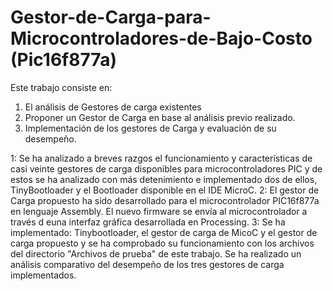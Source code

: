 # Gestor-de-Carga-para-Microcontroladores-de-Bajo-Costo (Pic16f877a)
Este trabajo consiste en: 
1. El análisis de Gestores de carga existentes
2. Proponer un Gestor de Carga en base al análisis previo realizado.
3. Implementación de los gestores de Carga y evaluación de su desempeño.

1: Se ha analizado a breves razgos el funcionamiento y características de casi veinte gestores de carga disponibles para microcontroladores PIC y de estos se ha analizado con más detenimiento e implementado dos de ellos, TinyBootloader y el Bootloader disponible en el IDE MicroC.
2: El gestor de Carga propuesto ha sido desarrollado para el microcontrolador PIC16f877a en lenguaje Assembly. El nuevo firmware se envía al microcontrolador a través d euna interfaz gráfica desarrollada en Processing. 
3: Se ha implementado: Tinybootloader, el gestor de carga de MicoC y el gestor de carga propuesto y se ha comprobado su funcionamiento con los archivos del directorio "Archivos de prueba" de este trabajo. Se ha realizado un análisis comparativo del desempeño de los tres gestores de carga implementados.
